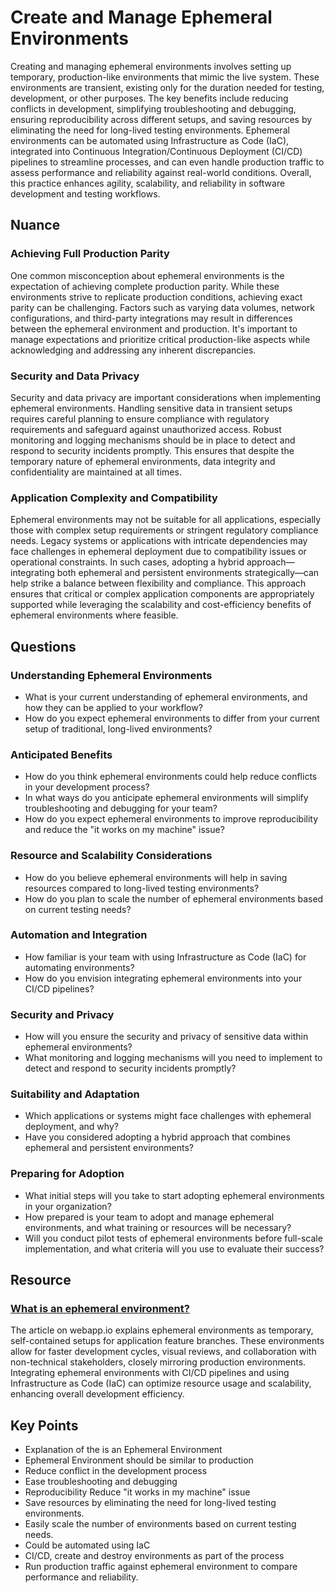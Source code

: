 # Create and Manage Ephemeral Environments

Creating and managing ephemeral environments involves setting up temporary, production-like environments that mimic the live system.
These environments are transient, existing only for the duration needed for testing, development, or other purposes.
The key benefits include reducing conflicts in development, simplifying troubleshooting and debugging, ensuring reproducibility across different setups, and saving resources by eliminating the need for long-lived testing environments.
Ephemeral environments can be automated using Infrastructure as Code (IaC), integrated into Continuous Integration/Continuous Deployment (CI/CD) pipelines to streamline processes, and can even handle production traffic to assess performance and reliability against real-world conditions.
Overall, this practice enhances agility, scalability, and reliability in software development and testing workflows.

## Nuance

### Achieving Full Production Parity

One common misconception about ephemeral environments is the expectation of achieving complete production parity.
While these environments strive to replicate production conditions, achieving exact parity can be challenging.
Factors such as varying data volumes, network configurations, and third-party integrations may result in differences between the ephemeral environment and production.
It's important to manage expectations and prioritize critical production-like aspects while acknowledging and addressing any inherent discrepancies.

### Security and Data Privacy

Security and data privacy are important considerations when implementing ephemeral environments.
Handling sensitive data in transient setups requires careful planning to ensure compliance with regulatory requirements and safeguard against unauthorized access.
Robust monitoring and logging mechanisms should be in place to detect and respond to security incidents promptly.
This ensures that despite the temporary nature of ephemeral environments, data integrity and confidentiality are maintained at all times.

### Application Complexity and Compatibility

Ephemeral environments may not be suitable for all applications, especially those with complex setup requirements or stringent regulatory compliance needs.
Legacy systems or applications with intricate dependencies may face challenges in ephemeral deployment due to compatibility issues or operational constraints.
In such cases, adopting a hybrid approach—integrating both ephemeral and persistent environments strategically—can help strike a balance between flexibility and compliance.
This approach ensures that critical or complex application components are appropriately supported while leveraging the scalability and cost-efficiency benefits of ephemeral environments where feasible.

## Questions

### Understanding Ephemeral Environments

* What is your current understanding of ephemeral environments, and how they can be applied to your workflow?
* How do you expect ephemeral environments to differ from your current setup of traditional, long-lived environments?

### Anticipated Benefits

* How do you think ephemeral environments could help reduce conflicts in your development process?
* In what ways do you anticipate ephemeral environments will simplify troubleshooting and debugging for your team?
* How do you expect ephemeral environments to improve reproducibility and reduce the "it works on my machine" issue?

### Resource and Scalability Considerations

* How do you believe ephemeral environments will help in saving resources compared to long-lived testing environments?
* How do you plan to scale the number of ephemeral environments based on current testing needs?

### Automation and Integration

* How familiar is your team with using Infrastructure as Code (IaC) for automating environments?
* How do you envision integrating ephemeral environments into your CI/CD pipelines?

### Security and Privacy

* How will you ensure the security and privacy of sensitive data within ephemeral environments?
* What monitoring and logging mechanisms will you need to implement to detect and respond to security incidents promptly?

### Suitability and Adaptation

* Which applications or systems might face challenges with ephemeral deployment, and why?
* Have you considered adopting a hybrid approach that combines ephemeral and persistent environments?

### Preparing for Adoption

* What initial steps will you take to start adopting ephemeral environments in your organization?
* How prepared is your team to adopt and manage ephemeral environments, and what training or resources will be necessary?
* Will you conduct pilot tests of ephemeral environments before full-scale implementation, and what criteria will you use to evaluate their success?

## Resource

### [What is an ephemeral environment?](https://webapp.io/blog/what-is-an-ephemeral-environment/)

The article on webapp.io explains ephemeral environments as temporary, self-contained setups for application feature branches.
These environments allow for faster development cycles, visual reviews, and collaboration with non-technical stakeholders, closely mirroring production environments.
Integrating ephemeral environments with CI/CD pipelines and using Infrastructure as Code (IaC) can optimize resource usage and scalability, enhancing overall development efficiency.

## Key Points

* Explanation of the is an Ephemeral Environment
* Ephemeral Environment should be similar to production
* Reduce conflict in the development process
* Ease troubleshooting and debugging
* Reproducibility Reduce "it works in my machine" issue
* Save resources by eliminating the need for long-lived testing environments.
* Easily scale the number of environments based on current testing needs.
* Could be automated using IaC
* CI/CD, create and destroy environments as part of the process
* Run production traffic against ephemeral environment to compare performance and reliability.